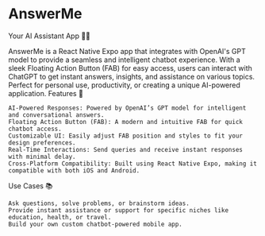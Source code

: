 # AnswerMe
Your AI Assistant App 🤖✨

AnswerMe is a React Native Expo app that integrates with OpenAI's GPT model to provide a seamless and intelligent chatbot experience. With a sleek Floating Action Button (FAB) for easy access, users can interact with ChatGPT to get instant answers, insights, and assistance on various topics. Perfect for personal use, productivity, or creating a unique AI-powered application.
Features 🚀

    AI-Powered Responses: Powered by OpenAI’s GPT model for intelligent and conversational answers.
    Floating Action Button (FAB): A modern and intuitive FAB for quick chatbot access.
    Customizable UI: Easily adjust FAB position and styles to fit your design preferences.
    Real-Time Interactions: Send queries and receive instant responses with minimal delay.
    Cross-Platform Compatibility: Built using React Native Expo, making it compatible with both iOS and Android.

Use Cases 📚

    Ask questions, solve problems, or brainstorm ideas.
    Provide instant assistance or support for specific niches like education, health, or travel.
    Build your own custom chatbot-powered mobile app.
